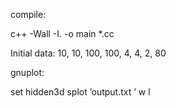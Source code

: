 compile:

c++ -Wall -I. -o main *.cc


Initial data: 10, 10, 100, 100, 4, 4, 2, 80

gnuplot:

set hidden3d
splot ’output.txt ’ w l